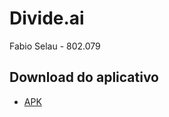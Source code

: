 # Divide.ai

Fabio Selau - 802.079

## Download do aplicativo

- [APK](https://drive.google.com/file/d/1QwnaIS_5FZ0ciXgwJNsrL9m7C9XfH8y_/view?usp=sharing)

